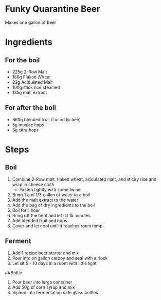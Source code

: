 # Funky Quarantine Beer

Makes one gallon of beer

# Ingredients

## For the boil

 * 225g 2-Row Malt
 * 180g Flaked Wheat
 * 22g Acidulated Malt
 * 100g stick rice steamed
 * 135g malt extract
 
## For after the boil
 * 360g blended fruit (I used lychee)
 * 5g mosiac hops
 * 5g citra hops
 
 
# Steps

## Boil
 1. Combine 2-Row malt, flaked wheat, acidulated malt, and sticky rice and wrap in cheese cloth
    * Fasten tightly with some twine
 2. Bring 1 and 1/3 gallon of water to a boil
 3. Add the malt extract to the water
 4. Add the bag of dry ingredients to the boil
 5. Boil for 1 hour
 6. Bring off the heat and let sit 15 minutes
 7. Add blended fruit and hops
 8. Cover and let cool until it reaches room temp
 
## Ferment
 1. Add [1 recipe beer starter](BeerStarter.md) and mix
 2. Pour into on gallon carboy and seal with airlock
 3. Let sit 5 - 10 days in a room with little light
 
##Bottle
 1. Pour beer into large container
 2. Add 50g of corn syrup and mix
 4. Siphon into fermentation safe glass bottles